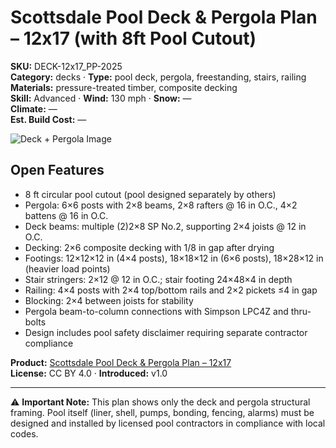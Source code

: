 # Scottsdale Pool Deck & Pergola Plan – 12x17 (with 8ft Pool Cutout)
**SKU:** DECK-12x17_PP-2025  
**Category:** decks · **Type:** pool deck, pergola, freestanding, stairs, railing  
**Materials:** pressure-treated timber, composite decking  
**Skill:** Advanced · **Wind:** 130 mph · **Snow:** —  
**Climate:** —  
**Est. Build Cost:** —

![Deck + Pergola Image](https://i.etsystatic.com/59867749/r/il/04665c/7086029182/il_fullxfull.7086029182_huap.jpg)

## Open Features
- 8 ft circular pool cutout (pool designed separately by others)
- Pergola: 6×6 posts with 2×8 beams, 2×8 rafters @ 16 in O.C., 4×2 battens @ 16 in O.C.
- Deck beams: multiple (2)2×8 SP No.2, supporting 2×4 joists @ 12 in O.C.
- Decking: 2×6 composite decking with 1/8 in gap after drying
- Footings: 12×12×12 in (4×4 posts), 18×18×12 in (6×6 posts), 18×28×12 in (heavier load points)
- Stair stringers: 2×12 @ 12 in O.C.; stair footing 24×48×4 in depth
- Railing: 4×4 posts with 2×4 top/bottom rails and 2×2 pickets ≤4 in gap
- Blocking: 2×4 between joists for stability
- Pergola beam-to-column connections with Simpson LPC4Z and thru-bolts
- Design includes pool safety disclaimer requiring separate contractor compliance

**Product:** [Scottsdale Pool Deck & Pergola Plan – 12x17](https://bamboodesigns.com/products/scottsdale-pool-deck-pergola-plan-12x17)  
**License:** CC BY 4.0 · **Introduced:** v1.0

---

⚠️ **Important Note:** This plan shows only the deck and pergola structural framing. Pool itself (liner, shell, pumps, bonding, fencing, alarms) must be designed and installed by licensed pool contractors in compliance with local codes.
